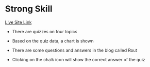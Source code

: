 # Strong Skill

[Live Site Link](https://poetic-palmier-88ff1d.netlify.app/)

* There are quizzes on four topics 

* Based on the quiz data, a chart is shown

* There are some questions and answers in the blog called Rout

* Clicking on the chalk icon will show the correct answer of the quiz